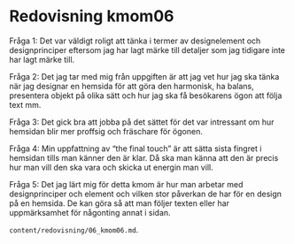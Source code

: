 ---
---
Redovisning kmom06
=========================

Fråga 1: Det var väldigt roligt att tänka i termer av designelement och designprinciper eftersom jag har lagt märke till detaljer som jag tidigare inte har lagt märke till.

Fråga 2: Det jag tar med mig från uppgiften är att jag vet hur jag ska tänka när jag designar en hemsida för att göra den harmonisk, ha balans, presentera objekt på olika sätt och hur jag ska få besökarens ögon att följa text mm.

Fråga 3: Det gick bra att jobba på det sättet för det var intressant om hur hemsidan blir mer proffsig och fräschare för ögonen.

Fråga 4: Min uppfattning av “the final touch” är att sätta sista fingret i hemsidan tills man känner den är klar. Då ska man känna att den är precis hur man vill den ska vara och skicka ut energin man vill.

Fråga 5: Det jag lärt mig för detta kmom är hur man arbetar med designprinciper och element och vilken stor påverkan de har för en design på en hemsida. De kan göra så att man följer texten eller har uppmärksamhet för någonting annat i sidan.


`content/redovisning/06_kmom06.md`.
